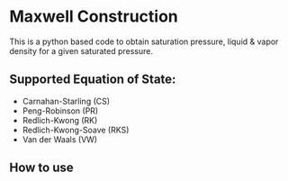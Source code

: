 # Maxwell Construction
This is a python based code to obtain saturation pressure, liquid & vapor density for a given saturated pressure.

## Supported Equation of State:
- Carnahan-Starling (CS)
- Peng-Robinson (PR)
- Redlich-Kwong (RK)
- Redlich-Kwong-Soave (RKS)
- Van der Waals (VW)

## How to use
